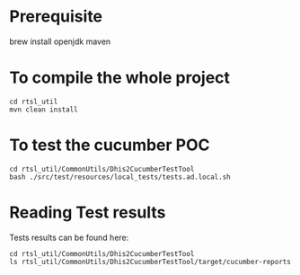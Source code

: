 

# Prerequisite

brew install openjdk maven


# To compile the whole project

```
cd rtsl_util
mvn clean install
```



# To test the cucumber POC

```
cd rtsl_util/CommonUtils/Dhis2CucumberTestTool
bash ./src/test/resources/local_tests/tests.ad.local.sh 
```

# Reading Test results

Tests results can be found here:

```
cd rtsl_util/CommonUtils/Dhis2CucumberTestTool
ls rtsl_util/CommonUtils/Dhis2CucumberTestTool/target/cucumber-reports 
```





